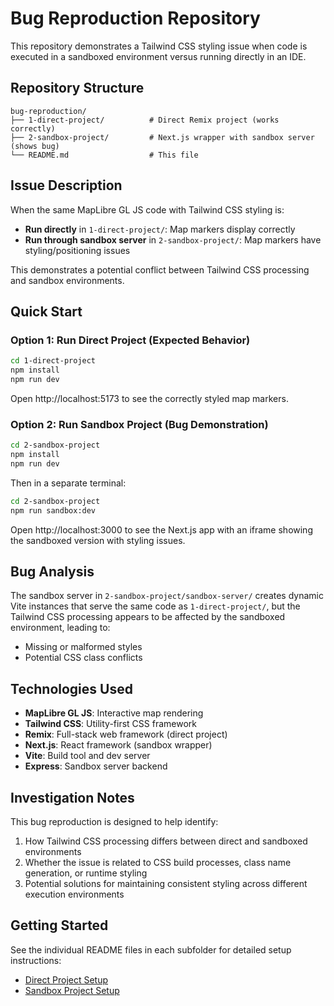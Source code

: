 # Bug Reproduction Repository

This repository demonstrates a Tailwind CSS styling issue when code is executed in a sandboxed environment versus running directly in an IDE.
## Repository Structure

```
bug-reproduction/
├── 1-direct-project/          # Direct Remix project (works correctly)
├── 2-sandbox-project/         # Next.js wrapper with sandbox server (shows bug)
└── README.md                  # This file
```

## Issue Description

When the same MapLibre GL JS code with Tailwind CSS styling is:

- **Run directly** in `1-direct-project/`: Map markers display correctly
- **Run through sandbox server** in `2-sandbox-project/`: Map markers have styling/positioning issues

This demonstrates a potential conflict between Tailwind CSS processing and sandbox environments.

## Quick Start

### Option 1: Run Direct Project (Expected Behavior)

```bash
cd 1-direct-project
npm install
npm run dev
```

Open http://localhost:5173 to see the correctly styled map markers.

### Option 2: Run Sandbox Project (Bug Demonstration)

```bash
cd 2-sandbox-project
npm install
npm run dev
```

Then in a separate terminal:

```bash
cd 2-sandbox-project
npm run sandbox:dev
```

Open http://localhost:3000 to see the Next.js app with an iframe showing the sandboxed version with styling issues.

## Bug Analysis

The sandbox server in `2-sandbox-project/sandbox-server/` creates dynamic Vite instances that serve the same code as `1-direct-project/`, but the Tailwind CSS processing appears to be affected by the sandboxed environment, leading to:

- Missing or malformed styles
- Potential CSS class conflicts

## Technologies Used

- **MapLibre GL JS**: Interactive map rendering
- **Tailwind CSS**: Utility-first CSS framework
- **Remix**: Full-stack web framework (direct project)
- **Next.js**: React framework (sandbox wrapper)
- **Vite**: Build tool and dev server
- **Express**: Sandbox server backend

## Investigation Notes

This bug reproduction is designed to help identify:

1. How Tailwind CSS processing differs between direct and sandboxed environments
2. Whether the issue is related to CSS build processes, class name generation, or runtime styling
3. Potential solutions for maintaining consistent styling across different execution environments

## Getting Started

See the individual README files in each subfolder for detailed setup instructions:

- [Direct Project Setup](./1-direct-project/README.md)
- [Sandbox Project Setup](./2-sandbox-project/README.md)
